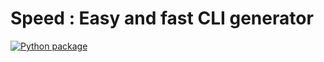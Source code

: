 # Speed : Easy and fast CLI generator
[![Python package](https://github.com/anthonyraf/speed-cli/actions/workflows/python-package.yml/badge.svg)](https://github.com/anthonyraf/speed-cli/actions/workflows/python-package.yml)

